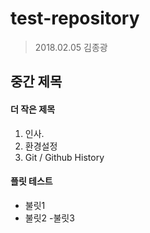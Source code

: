 # test-repository

> 2018.02.05
> 김종광

## 중간 제목

#### 더 작은 제목

1. 인사.
1. 환경설정
1. Git / Github History

#### 플릿 테스트

- 불릿1
- 불릿2
  -불릿3
